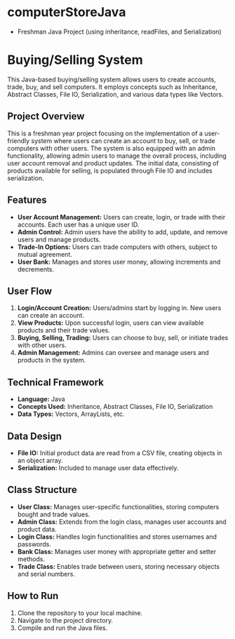 # computerStoreJava
- Freshman Java Project (using inheritance, readFiles, and Serialization)

# Buying/Selling System

This Java-based buying/selling system allows users to create accounts, trade, buy, and sell computers. It employs concepts such as Inheritance, Abstract Classes, File IO, Serialization, and various data types like Vectors.

## Project Overview
This is a freshman year project focusing on the implementation of a user-friendly system where users can create an account to buy, sell, or trade computers with other users. The system is also equipped with an admin functionality, allowing admin users to manage the overall process, including user account removal and product updates. The initial data, consisting of products available for selling, is populated through File IO and includes serialization.

## Features
- **User Account Management:** Users can create, login, or trade with their accounts. Each user has a unique user ID.
- **Admin Control:** Admin users have the ability to add, update, and remove users and manage products.
- **Trade-In Options:** Users can trade computers with others, subject to mutual agreement.
- **User Bank:** Manages and stores user money, allowing increments and decrements.

## User Flow
1. **Login/Account Creation:** Users/admins start by logging in. New users can create an account.
2. **View Products:** Upon successful login, users can view available products and their trade values.
3. **Buying, Selling, Trading:** Users can choose to buy, sell, or initiate trades with other users.
4. **Admin Management:** Admins can oversee and manage users and products in the system.

## Technical Framework
- **Language:** Java
- **Concepts Used:** Inheritance, Abstract Classes, File IO, Serialization
- **Data Types:** Vectors, ArrayLists, etc.

## Data Design
- **File IO:** Initial product data are read from a CSV file, creating objects in an object array.
- **Serialization:** Included to manage user data effectively.

## Class Structure
- **User Class:** Manages user-specific functionalities, storing computers bought and trade values.
- **Admin Class:** Extends from the login class, manages user accounts and product data.
- **Login Class:** Handles login functionalities and stores usernames and passwords.
- **Bank Class:** Manages user money with appropriate getter and setter methods.
- **Trade Class:** Enables trade between users, storing necessary objects and serial numbers.

## How to Run
1. Clone the repository to your local machine.
2. Navigate to the project directory.
3. Compile and run the Java files.

